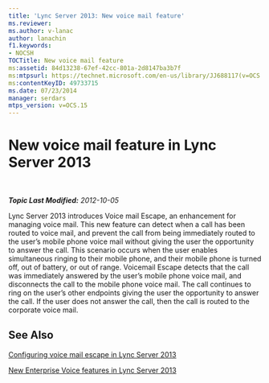```yaml
---
title: 'Lync Server 2013: New voice mail feature'
ms.reviewer: 
ms.author: v-lanac
author: lanachin
f1.keywords:
- NOCSH
TOCTitle: New voice mail feature
ms:assetid: 84d13238-67ef-42cc-801a-2d8147ba3b7f
ms:mtpsurl: https://technet.microsoft.com/en-us/library/JJ688117(v=OCS.15)
ms:contentKeyID: 49733715
ms.date: 07/23/2014
manager: serdars
mtps_version: v=OCS.15
---
```


<div data-xmlns="http://www.w3.org/1999/xhtml">

<div class="topic" data-xmlns="http://www.w3.org/1999/xhtml" data-msxsl="urn:schemas-microsoft-com:xslt" data-cs="https://msdn.microsoft.com/">

<div data-asp="https://msdn2.microsoft.com/asp">

# New voice mail feature in Lync Server 2013

</div>

<div id="mainSection">

<div id="mainBody">

<span> </span>

_**Topic Last Modified:** 2012-10-05_

Lync Server 2013 introduces Voice mail Escape, an enhancement for managing voice mail. This new feature can detect when a call has been routed to voice mail, and prevent the call from being immediately routed to the user’s mobile phone voice mail without giving the user the opportunity to answer the call. This scenario occurs when the user enables simultaneous ringing to their mobile phone, and their mobile phone is turned off, out of battery, or out of range. Voicemail Escape detects that the call was immediately answered by the user’s mobile phone voice mail, and disconnects the call to the mobile phone voice mail. The call continues to ring on the user’s other endpoints giving the user the opportunity to answer the call. If the user does not answer the call, then the call is routed to the corporate voice mail.

<div>

## See Also


[Configuring voice mail escape in Lync Server 2013](lync-server-2013-configuring-voice-mail-escape.md)  


[New Enterprise Voice features in Lync Server 2013](lync-server-2013-new-enterprise-voice-features.md)  
  

</div>

</div>

<span> </span>

</div>

</div>

</div>

